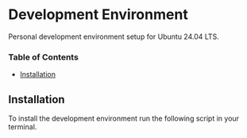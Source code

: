 # Development Environment
Personal development environment setup for Ubuntu 24.04 LTS.

### Table of Contents
- [Installation](#installation)


## Installation
To install the development environment run the following script in your terminal.

```bash
```


